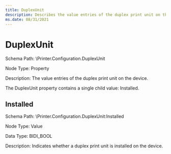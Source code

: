 ```yaml
---
title: DuplexUnit
description: Describes the value entries of the duplex print unit on the device.
ms.date: 08/31/2021
---
```


# DuplexUnit

Schema Path: \\Printer.Configuration.DuplexUnit

Node Type: Property

Description: The value entries of the duplex print unit on the device.

The DuplexUnit property contains a single child value: Installed.

## Installed

Schema Path: \\Printer.Configuration.DuplexUnit:Installed

Node Type: Value

Data Type: BIDI_BOOL

Description: Indicates whether a duplex print unit is installed on the device.
